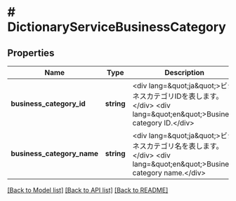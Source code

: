 # # DictionaryServiceBusinessCategory

## Properties

Name | Type | Description | Notes
------------ | ------------- | ------------- | -------------
**business_category_id** | **string** | &lt;div lang&#x3D;\&quot;ja\&quot;&gt;ビジネスカテゴリIDを表します。&lt;/div&gt; &lt;div lang&#x3D;\&quot;en\&quot;&gt;Business category ID.&lt;/div&gt; | [optional]
**business_category_name** | **string** | &lt;div lang&#x3D;\&quot;ja\&quot;&gt;ビジネスカテゴリ名を表します。&lt;/div&gt; &lt;div lang&#x3D;\&quot;en\&quot;&gt;Business category name.&lt;/div&gt; | [optional]

[[Back to Model list]](../../README.md#models) [[Back to API list]](../../README.md#endpoints) [[Back to README]](../../README.md)

